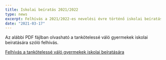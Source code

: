 ```yaml
---
title: Iskolai beíratás 2021/2022
type: news
excerpt: Felhívás a 2021/2022-es nevelési évre történő iskolai beíratásra
date: "2021-03-17"
---
```


Az alábbi PDF fájlban olvasható a tankötelessé váló gyermekek iskolai beíratására szóló felhívás.

[Felhívás a tankötelessé váló gyermekek iskolai beíratására](https://drive.google.com/file/d/1bibSYptNdvA4vj7mqDSvvStdevuyK_bv/view?usp=sharing)
